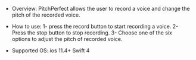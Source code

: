 
* Overview:
PitchPerfect allows the user to record a voice and change the pitch of the recorded voice.

* How to use:
1- press the record button to start recording a voice.
2- Press the stop button to stop recording.
3- Choose one of the six options to adjust the pitch of recorded voice.

* Supported OS:
ios 11.4+
Swift 4 
